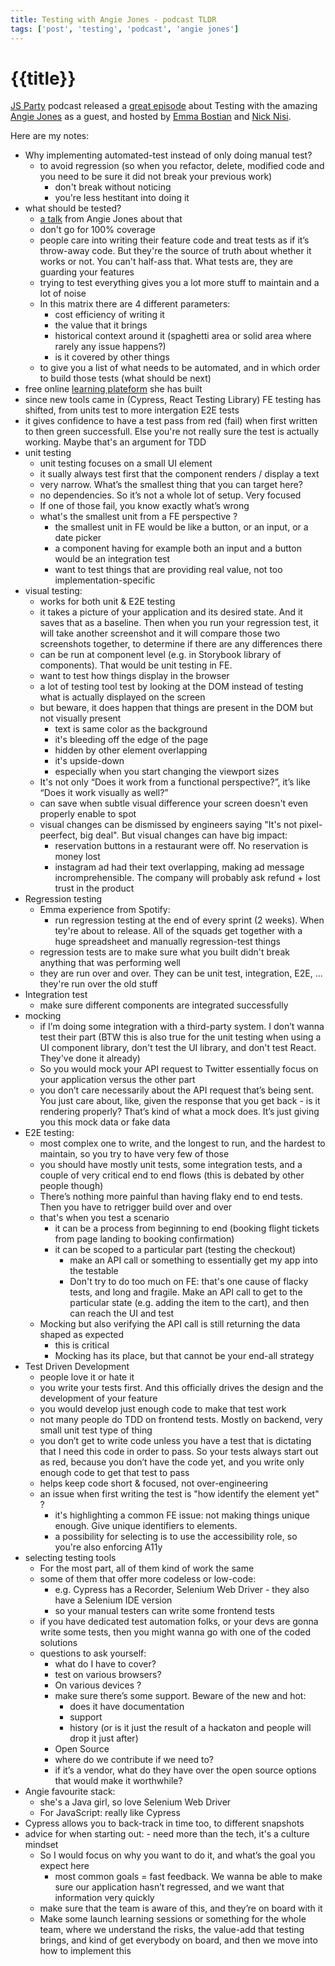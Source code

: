 ```yaml
---
title: Testing with Angie Jones - podcast TLDR
tags: ['post', 'testing', 'podcast', 'angie jones']
---
```


# {{title}}

[JS Party](https://changelog.com/jsparty) podcast released a [great episode](https://jsparty.fm/181) about Testing with the amazing [Angie Jones](https://angiejones.tech/) as a guest, and hosted by [Emma Bostian](https://twitter.com/EmmaBostian) and [Nick Nisi](https://twitter.com/nicknisi).

Here are my notes:

<div class='bulleted-list'>

- Why implementing automated-test instead of only doing manual test?
  - to avoid regression (so when you refactor, delete, modified code and you need to be sure it did not break your previous work)
    - don't break without noticing
    - you're less hestitant into doing it
- what should be tested?
  - [a talk](https://www.youtube.com/watch?v=VL-_pnICmGY) from Angie Jones about that
  - don't go for 100% coverage
  - people care into writing their feature code and treat tests as if it’s throw-away code. But they're the source of truth about whether it works or not. You can't half-ass that. What tests are, they are guarding your features
  - trying to test everything gives you a lot more stuff to maintain and a lot of noise
  - In this matrix there are 4 different parameters:
    - cost efficiency of writing it
    - the value that it brings
    - historical context around it (spaghetti area or solid area where rarely any issue happens?)
    - is it covered by other things
  - to give you a list of what needs to be automated, and in which order to build those tests (what should be next)
- free online [learning plateform](https://testautomationu.applitools.com/) she has built
- since new tools came in (Cypress, React Testing Library) FE testing has shifted, from units test to more intergation E2E tests
- it gives confidence to have a test pass from red (fail) when first written to then green successfull. Else you're not really sure the test is actually working. Maybe that's an argument for TDD
- unit testing
  - unit testing focuses on a small UI element
  - it sually always test first that the component renders / display a text
  - very narrow. What’s the smallest thing that you can target here?
  - no dependencies. So it’s not a whole lot of setup. Very focused
  - If one of those fail, you know exactly what’s wrong
  - what's the smallest unit from a FE perspective ?
    - the smallest unit in FE would be like a button, or an input, or a date picker
    - a component having for example both an input and a button would be an integration test
    - want to test things that are providing real value, not too implementation-specific
- visual testing:
  - works for both unit & E2E testing
  - it takes a picture of your application and its desired state. And it saves that as a baseline. Then when you run your regression test, it will take another screenshot and it will compare those two screenshots together, to determine if there are any differences there
  - can be run at component level (e.g. in Storybook library of components). That would be unit testing in FE.
  - want to test how things display in the browser
  - a lot of testing tool test by looking at the DOM instead of testing what is actually displayed on the screen
  - but beware, it does happen that things are present in the DOM but not visually present
    - text is same color as the background
    - it's bleeding off the edge of the page
    - hidden by other element overlapping
    - it's upside-down
    - especially when you start changing the viewport sizes
  - It's not only “Does it work from a functional perspective?”, it’s like “Does it work visually as well?”
  - can save when subtle visual difference your screen doesn't even properly enable to spot
  - visual changes can be dismissed by engineers saying "It's not pixel-peerfect, big deal". But visual changes can have big impact:
    - reservation buttons in a restaurant were off. No reservation is money lost
    - instagram ad had their text overlapping, making ad message incromprehensible. The company will probably ask refund + lost trust in the product
- Regression testing
  - Emma experience from Spotify:
    - run regression testing at the end of every sprint (2 weeks). When tey're about to release. All of the squads get together with a huge spreadsheet and manually regression-test things
  - regression tests are to make sure what you built didn't break anything that was performing well
  - they are run over and over. They can be unit test, integration, E2E, ... they're run over the old stuff
- Integration test
  - make sure different components are integrated successfully
- mocking
  - if I’m doing some integration with a third-party system. I don’t wanna test their part (BTW this is also true for the unit testing when using a UI component library, don't test the UI library, and don't test React. They've done it already)
  - So you would mock your API request to Twitter essentially focus on your application versus the other part
  - you don’t care necessarily about the API request that’s being sent. You just care about, like, given the response that you get back - is it rendering properly? That’s kind of what a mock does. It’s just giving you this mock data or fake data
- E2E testing:
  - most complex one to write, and the longest to run, and the hardest to maintain, so you try to have very few of those
  - you should have mostly unit tests, some integration tests, and a couple of very critical end to end flows (this is debated by other people though)
  - There’s nothing more painful than having flaky end to end tests. Then you have to retrigger build over and over
  - that's when you test a scenario
    - it can be a process from beginning to end (booking flight tickets from page landing to booking confirmation)
    - it can be scoped to a particular part (testing the checkout)
      - make an API call or something to essentially get my app into the testable
      - Don't try to do too much on FE: that's one cause of flacky tests, and long and fragile. Make an API call to get to the particular state (e.g. adding the item to the cart), and then can reach the UI and test
  - Mocking but also verifying the API call is still returning the data shaped as expected
    - this is critical
    - Mocking has its place, but that cannot be your end-all strategy
- Test Driven Development
  - people love it or hate it
  - you write your tests first. And this officially drives the design and the development of your feature
  - you would develop just enough code to make that test work
  - not many people do TDD on frontend tests. Mostly on backend, very small unit test type of thing
  - you don’t get to write code unless you have a test that is dictating that I need this code in order to pass. So your tests always start out as red, because you don’t have the code yet, and you write only enough code to get that test to pass
  - helps keep code short & focused, not over-engineering
  - an issue when first writing the test is "how identify the element yet" ?
    - it's highlighting a common FE issue: not making things unique enough. Give unique identifiers to elements.
    - a possibility for selecting is to use the accessibility role, so you're also enforcing A11y
- selecting testing tools
  - For the most part, all of them kind of work the same
  - some of them that offer more codeless or low-code:
    - e.g. Cypress has a Recorder, Selenium Web Driver - they also have a Selenium IDE version
    - so your manual testers can write some frontend tests
  - if you have dedicated test automation folks, or your devs are gonna write some tests, then you might wanna go with one of the coded solutions
  - questions to ask yourself:
    - what do I have to cover?
    - test on various browsers?
    - On various devices ?
    - make sure there’s some support. Beware of the new and hot:
      - does it have documentation
      - support
      - history (or is it just the result of a hackaton and people will drop it just after)
    - Open Source
    - where do we contribute if we need to?
    - if it’s a vendor, what do they have over the open source options that would make it worthwhile?
- Angie favourite stack:
  - she's a Java girl, so love Selenium Web Driver
  - For JavaScript: really like Cypress
- Cypress allows you to back-track in time too, to different snapshots
- advice for when starting out: - need more than the tech, it's a culture mindset
  - So I would focus on why you want to do it, and what’s the goal you expect here
    - most common goals = fast feedback. We wanna be able to make sure our application hasn’t regressed, and we want that information very quickly
  - make sure that the team is aware of this, and they’re on board with it
  - Make some launch learning sessions or something for the whole team, where we understand the risks, the value-add that testing brings, and kind of get everybody on board, and then we move into how to implement this

</div>
